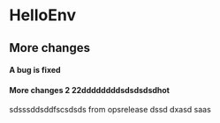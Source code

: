 # HelloEnv
## More changes
#### A bug is fixed



#### More changes 2 22ddddddddsdsdsdsdhot
sdsssddsddfscsdsds
from opsrelease
dssd
dxasd
saas
